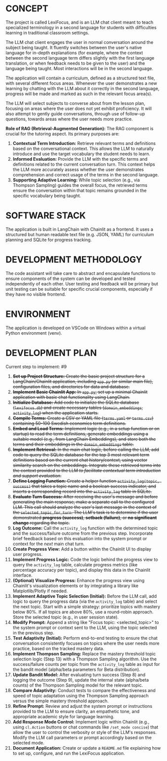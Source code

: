 # CONCEPT

The project is called LexiFocus, and is an LLM chat client meant to teach specialized terminology in a second language for students with difficulties learning in traditional classroom settings.

The LLM chat client engages the user in normal conversation around the subject being taught. It fluently switches between the user's native language for in-depth explanations (for example, where the context between the second language term differs slightly with the first language translation, or when feedback needs to be given to the user) and the language being taught. Most interactions will be in the second language.

The application will contain a curriculum, defined as a structured text file, with several different focus areas. Whenever the user demonstrates a new learning by chatting with the LLM about it correctly in the second language, progress will be made and marked as such in the relevant focus area(s).

The LLM will select subjects to converse about from the lesson plan, focusing on areas where the user does not yet exhibit proficiency. It will also attempt to gently guide conversations, through use of follow-up questions, towards areas where the user needs more practice.

**Role of RAG (Retrieval-Augmented Generation):**
The RAG component is crucial for the tutoring aspect. Its primary purposes are:
1.  **Contextual Term Introduction:** Retrieve relevant terms and definitions based on the conversational context. This allows the LLM to naturally introduce and use the target vocabulary the student needs to learn.
2.  **Informed Evaluation:** Provide the LLM with the specific terms and definitions related to the current conversation turn. This context helps the LLM more accurately assess whether the user demonstrates comprehension and correct usage of the terms in the second language.
3.  **Supporting Adaptive Learning:** While topic selection (e.g., via Thompson Sampling) guides the overall focus, the retrieved terms ensure the conversation within that topic remains grounded in the specific vocabulary being taught.

# SOFTWARE STACK

The application is built in LangChain with Chainlit as a frontend.
It uses a structured but human readable text file (e.g. JSON, YAML) for curriculum planning and SQLite for progress tracking.

# DEVELOPMENT METHODOLOGY

The code assistant will take care to abstract and encapsulate functions to ensure components of the system can be developed and tested independently of each other. User testing and feedback will be primary but unit testing can be suitable for specific crucial components, especially if they have no visible frontend.

# ENVIRONMENT

The application is developed on VSCode on Windows within a virtual Python environment (venv).

# DEVELOPMENT PLAN

Current step to implement: #9

1.  ~~**Set up Project Structure:** Create the basic project structure for a LangChain/Chainlit application, including `app.py` (or similar main file), configuration files, and directories for data and database.~~
2.  ~~**Implement Basic Chainlit App:** In `app.py`, set up a minimal Chainlit application with basic chat functionality using LangChain.~~
3.  ~~**Initialize Database:** Add code to initialize the SQLite database (`lexifocus.db`) and create necessary tables (`domain_embeddings`, `activity_log`) when the application starts.~~
4.  ~~**Compile Terms:** Create a CSV or YAML file (`terms.yaml` or `terms.csv`) containing 50-100 Swedish economics term definitions.~~
5.  ~~**Embed and Load Terms:** Implement logic (e.g., in a setup function or on startup) to read the term definitions, generate embeddings using a suitable model (e.g., from LangChain Embeddings), and store both the terms and their embeddings in the `domain_embeddings` table.~~
6.  ~~**Implement Retrieval:** In the main chat logic, before calling the LLM, add code to query the SQLite database for the top 3 most relevant term definitions based on the current chat history/context, using vector similarity search on the embeddings. Integrate these retrieved terms into the context provided to the LLM *to facilitate contextual term introduction and support evaluation*.~~
7.  ~~**Define Logging Function:** Create a helper function `activity_log(topic, success)` that takes a topic name and a boolean success indicator, and inserts a corresponding record into the `activity_log` table in SQLite.~~
8.  ~~**Evaluate Turn Success:** After receiving the user's message and before generating the main response, make a separate call to the configured LLM. This call should analyze the user's last message in the context of the `selected_topic_for_turn`. The LLM's task is to determine if the user demonstrated **progress (success)**, **setback (failure)**, or **no significant change** regarding the topic.~~
9.  **Log Outcome:** Call the `activity_log` function with the determined topic and the success/failure outcome from the previous step. Incorporate brief feedback based on this evaluation into the system prompt or context for the *next* main chat turn.
10. **Create Progress View:** Add a button within the Chainlit UI to display user progress.
11. **Implement Progress Logic:** Code the logic behind the progress view to query the `activity_log` table, calculate progress metrics (like percentage accuracy per topic), and display this data in the Chainlit interface.
12. **(Optional) Visualize Progress:** Enhance the progress view using Chainlit's visualization elements or by integrating a library like Matplotlib/Plotly if needed.
13. **Implement Adaptive Topic Selection (Initial):** Before the LLM call, add logic to query the progress data (via the `activity_log` table) and select the next topic. Start with a simple strategy: prioritize topics with mastery below 80%. If all topics are above 80%, use a round-robin approach. Store the selected topic (e.g., in user session state).
14. **Modify Prompt:** Append a string like "Focus topic: <selected_topic>" to the system prompt or context sent to the LLM, using the topic selected in the previous step.
15. **Test Adaptivity (Initial):** Perform end-to-end testing to ensure the chat conversation consistently focuses on topics where the user needs more practice, based on the tracked mastery data.
16. **Implement Thompson Sampling:** Replace the mastery threshold topic selection logic (Step 13) with a Thompson Sampling algorithm. Use the success/failure counts per topic from the `activity_log` table as input for the bandit model (alpha/beta parameters for Beta distribution).
17. **Update Bandit Model:** After evaluating turn success (Step 8) and logging the outcome (Step 9), update the internal state (alpha/beta counts) of the Thompson Sampling model for the relevant topic.
18. **Compare Adaptivity:** Conduct tests to compare the effectiveness and speed of topic adaptation using the Thompson Sampling approach versus the simple mastery threshold approach.
19. **Refine Prompt:** Review and adjust the system prompt or instructions provided to the LLM to ensure clarity, an empathetic tone, and appropriate academic style for language learning.
20. **Add Response Mode Control:** Implement logic within Chainlit (e.g., using `cl.Action` buttons or chat commands like `/set_mode concise`) that allow the user to control the verbosity or style of the LLM's responses. Modify the LLM call parameters or prompt accordingly based on the selected mode.
21. **Document Application:** Create or update a `README.md` file explaining how to set up, configure, and run the LexiFocus application.